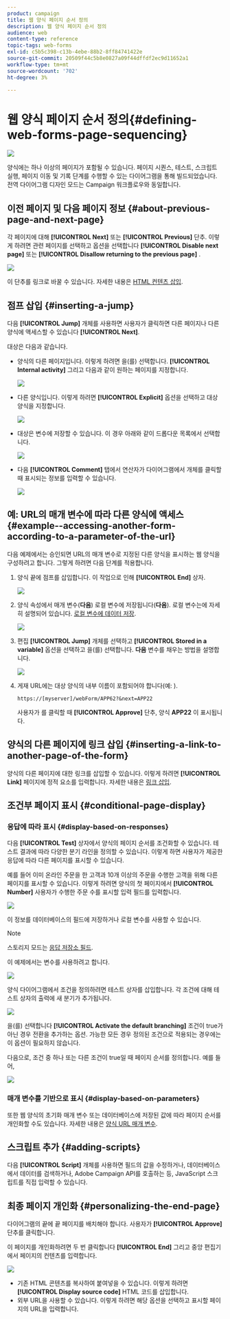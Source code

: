 ```yaml
---
product: campaign
title: 웹 양식 페이지 순서 정의
description: 웹 양식 페이지 순서 정의
audience: web
content-type: reference
topic-tags: web-forms
exl-id: c5b5c398-c13b-4ebe-88b2-8ff84741422e
source-git-commit: 20509f44c5b8e0827a09f44dffdf2ec9d11652a1
workflow-type: tm+mt
source-wordcount: '702'
ht-degree: 3%

---
```


# 웹 양식 페이지 순서 정의{#defining-web-forms-page-sequencing}

![](../../assets/common.svg)

양식에는 하나 이상의 페이지가 포함될 수 있습니다. 페이지 시퀀스, 테스트, 스크립트 실행, 페이지 이동 및 기록 단계를 수행할 수 있는 다이어그램을 통해 빌드되었습니다. 전역 다이어그램 디자인 모드는 Campaign 워크플로우와 동일합니다.

## 이전 페이지 및 다음 페이지 정보 {#about-previous-page-and-next-page}

각 페이지에 대해 **[!UICONTROL Next]** 또는 **[!UICONTROL Previous]** 단추. 이렇게 하려면 관련 페이지를 선택하고 옵션을 선택합니다 **[!UICONTROL Disable next page]** 또는 **[!UICONTROL Disallow returning to the previous page]** .

![](assets/s_ncs_admin_survey_no_next_page.png)

이 단추를 링크로 바꿀 수 있습니다. 자세한 내용은 [HTML 컨텐츠 삽입](static-elements-in-a-web-form.md#inserting-html-content).

## 점프 삽입 {#inserting-a-jump}

다음 **[!UICONTROL Jump]** 개체를 사용하면 사용자가 클릭하면 다른 페이지나 다른 양식에 액세스할 수 있습니다 **[!UICONTROL Next]**.

대상은 다음과 같습니다.

* 양식의 다른 페이지입니다. 이렇게 하려면 을(를) 선택합니다. **[!UICONTROL Internal activity]** 그리고 다음과 같이 원하는 페이지를 지정합니다.

   ![](assets/s_ncs_admin_jump_param1.png)

* 다른 양식입니다. 이렇게 하려면 **[!UICONTROL Explicit]** 옵션을 선택하고 대상 양식을 지정합니다.

   ![](assets/s_ncs_admin_jump_param2.png)

* 대상은 변수에 저장할 수 있습니다. 이 경우 아래와 같이 드롭다운 목록에서 선택합니다.

   ![](assets/s_ncs_admin_jump_param3.png)

* 다음 **[!UICONTROL Comment]** 탭에서 연산자가 다이어그램에서 개체를 클릭할 때 표시되는 정보를 입력할 수 있습니다.

   ![](assets/s_ncs_admin_survey_jump_comment.png)

## 예: URL의 매개 변수에 따라 다른 양식에 액세스 {#example--accessing-another-form-according-to-a-parameter-of-the-url}

다음 예제에서는 승인되면 URL의 매개 변수로 지정된 다른 양식을 표시하는 웹 양식을 구성하려고 합니다. 그렇게 하려면 다음 단계를 적용합니다.

1. 양식 끝에 점프를 삽입합니다. 이 작업으로 인해 **[!UICONTROL End]** 상자.

   ![](assets/s_ncs_admin_survey_jump_sample1.png)

1. 양식 속성에서 매개 변수(**다음**) 로컬 변수에 저장됩니다(**다음**). 로컬 변수는에 자세히 설명되어 있습니다. [로컬 변수에 데이터 저장](web-forms-answers.md#storing-data-in-a-local-variable).

   ![](assets/s_ncs_admin_survey_jump_sample2.png)

1. 편집 **[!UICONTROL Jump]** 개체를 선택하고 **[!UICONTROL Stored in a variable]** 옵션을 선택하고 을(를) 선택합니다. **다음** 변수를 채우는 방법을 설명합니다.

   ![](assets/s_ncs_admin_survey_jump_sample3.png)

1. 게재 URL에는 대상 양식의 내부 이름이 포함되어야 합니다(예: ).

   ```
   https://[myserver]/webForm/APP62?&next=APP22
   ```

   사용자가 를 클릭할 때 **[!UICONTROL Approve]** 단추, 양식 **APP22** 이 표시됩니다.

## 양식의 다른 페이지에 링크 삽입 {#inserting-a-link-to-another-page-of-the-form}

양식의 다른 페이지에 대한 링크를 삽입할 수 있습니다. 이렇게 하려면 **[!UICONTROL Link]** 페이지에 정적 요소를 입력합니다. 자세한 내용은 [링크 삽입](static-elements-in-a-web-form.md#inserting-a-link).

## 조건부 페이지 표시 {#conditional-page-display}

### 응답에 따라 표시 {#display-based-on-responses}

다음 **[!UICONTROL Test]** 상자에서 양식의 페이지 순서를 조건화할 수 있습니다. 테스트 결과에 따라 다양한 분기 라인을 정의할 수 있습니다. 이렇게 하면 사용자가 제공한 응답에 따라 다른 페이지를 표시할 수 있습니다.

예를 들어 이미 온라인 주문을 한 고객과 10개 이상의 주문을 수행한 고객을 위해 다른 페이지를 표시할 수 있습니다. 이렇게 하려면 양식의 첫 페이지에서 **[!UICONTROL Number]** 사용자가 수행한 주문 수를 표시할 입력 필드를 입력합니다.

![](assets/s_ncs_admin_survey_test_ex0.png)

이 정보를 데이터베이스의 필드에 저장하거나 로컬 변수를 사용할 수 있습니다.

>[!NOTE]
>
>스토리지 모드는 [응답 저장소 필드](web-forms-answers.md#response-storage-fields).

이 예제에서는 변수를 사용하려고 합니다.

![](assets/s_ncs_admin_survey_test_ex1.png)

양식 다이어그램에서 조건을 정의하려면 테스트 상자를 삽입합니다. 각 조건에 대해 테스트 상자의 출력에 새 분기가 추가됩니다.

![](assets/s_ncs_admin_survey_test_ex2.png)

을(를) 선택합니다 **[!UICONTROL Activate the default branching]** 조건이 true가 아닌 경우 전환을 추가하는 옵션. 가능한 모든 경우 정의된 조건으로 적용되는 경우에는 이 옵션이 필요하지 않습니다.

다음으로, 조건 중 하나 또는 다른 조건이 true일 때 페이지 순서를 정의합니다. 예를 들어,

![](assets/s_ncs_admin_survey_test_ex3.png)

### 매개 변수를 기반으로 표시 {#display-based-on-parameters}

또한 웹 양식의 초기화 매개 변수 또는 데이터베이스에 저장된 값에 따라 페이지 순서를 개인화할 수도 있습니다. 자세한 내용은 [양식 URL 매개 변수](defining-web-forms-properties.md#form-url-parameters).

## 스크립트 추가 {#adding-scripts}

다음 **[!UICONTROL Script]** 개체를 사용하면 필드의 값을 수정하거나, 데이터베이스에서 데이터를 검색하거나, Adobe Campaign API를 호출하는 등, JavaScript 스크립트를 직접 입력할 수 있습니다.

## 최종 페이지 개인화 {#personalizing-the-end-page}

다이어그램의 끝에 끝 페이지를 배치해야 합니다. 사용자가 **[!UICONTROL Approve]** 단추를 클릭합니다.

이 페이지를 개인화하려면 두 번 클릭합니다 **[!UICONTROL End]** 그리고 중앙 편집기에서 페이지의 컨텐츠를 입력합니다.

![](assets/s_ncs_admin_survey_end_page_edit.png)

* 기존 HTML 콘텐츠를 복사하여 붙여넣을 수 있습니다. 이렇게 하려면 **[!UICONTROL Display source code]** HTML 코드를 삽입합니다.
* 외부 URL을 사용할 수 있습니다. 이렇게 하려면 해당 옵션을 선택하고 표시할 페이지의 URL을 입력합니다.
